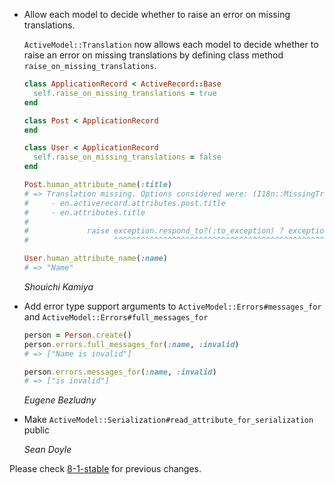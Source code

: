 *   Allow each model to decide whether to raise an error on missing translations.

    `ActiveModel::Translation` now allows each model to decide whether to raise
    an error on missing translations by defining class method
    `raise_on_missing_translations`.

    ```ruby
    class ApplicationRecord < ActiveRecord::Base
      self.raise_on_missing_translations = true
    end

    class Post < ApplicationRecord
    end

    class User < ApplicationRecord
      self.raise_on_missing_translations = false
    end

    Post.human_attribute_name(:title)
    # => Translation missing. Options considered were: (I18n::MissingTranslationData)
    #     - en.activerecord.attributes.post.title
    #     - en.attributes.title
    #
    #             raise exception.respond_to?(:to_exception) ? exception.to_exception : exception
    #                   ^^^^^^^^^^^^^^^^^^^^^^^^^^^^^^^^^^^^^^^^^^^^^^^^^^^^^^^^^^^^^^^^^^^^^^^^^

    User.human_attribute_name(:name)
    # => "Name"
    ```

    *Shouichi Kamiya*

*   Add error type support arguments to `ActiveModel::Errors#messages_for` and `ActiveModel::Errors#full_messages_for`

    ```ruby
    person = Person.create()
    person.errors.full_messages_for(:name, :invalid)
    # => ["Name is invalid"]

    person.errors.messages_for(:name, :invalid)
    # => ["is invalid"]
    ```

    *Eugene Bezludny*

*   Make `ActiveModel::Serialization#read_attribute_for_serialization` public

    *Sean Doyle*

Please check [8-1-stable](https://github.com/rails/rails/blob/8-1-stable/activemodel/CHANGELOG.md) for previous changes.
